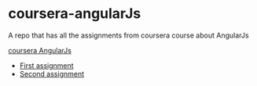 # coursera-angularJs
A repo that has all the assignments from coursera course about AngularJs

[coursera AngularJs](https://www.coursera.org/learn/single-page-web-apps-with-angularjs/)

* [First assignment](https://sabrinemihni.github.io/coursera-angularJs/assignment1/) 
* [Second assignment](https://sabrinemihni.github.io/coursera-angularJs/assignment2/)

